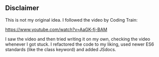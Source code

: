 ## Disclaimer

This is not my original idea. I followed the video by Coding Train:

https://www.youtube.com/watch?v=AaGK-fj-BAM

I saw the video and then tried writing it on my own, checking the video whenever I got stuck.
I refactored the code to my liking, used newer ES6 standards (like the class keyword) and added
JSdocs. 